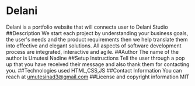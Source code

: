 # Delani
Delani is a portfolio website that will connecta user to Delani Studio
##Description
We start each project by understanding your business goals, the user's needs and the product requirements then we help translate them into effective and elegant solutions.
All aspects of software development process are integrated, interactive and agile.
##Author
The name of the author is Umutesi Nadine
##Setup Instructions
Tell the user through a pop up that you have received their message and also thank them for contacting you.
##Technologies used
HTML,CSS,JS
##Contact Information
You can reach at umutesinad3@gmail.com
##License and copyright information
MIT

